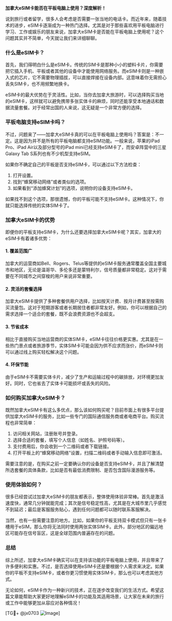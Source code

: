 **加拿大eSIM卡能否在平板电脑上使用？深度解析！**

说到旅行或者留学，很多人会考虑是否需要一张当地的电话卡。而近年来，随着技术的进步，eSIM卡逐渐成为一种热门选择。尤其是对于那些喜欢用平板电脑进行学习、工作或娱乐的朋友来说，加拿大eSIM卡是否能在平板电脑上使用呢？这个问题其实并不简单，今天就让我们来详细聊聊。

### 什么是eSIM卡？

首先，我们得明白什么是eSIM卡。传统的SIM卡是那种小小的塑料卡片，你需要把它插入手机、平板或者其他的设备中才能使用网络服务。而eSIM卡则是一种嵌入式的芯片，它不需要物理插拔，可以直接焊接在设备内部。这意味着你无需担心丢失SIM卡，也不用频繁地换卡。

eSIM卡的最大优势在于灵活性。比如，当你去加拿大旅游时，可以选择购买当地的eSIM卡，这样就可以避免携带多张实体卡的麻烦，同时还能享受本地通话和数据流量套餐。对于经常出国的人来说，这无疑是一个非常方便的选择。

### 平板电脑支持eSIM卡吗？

不过，问题来了——加拿大eSIM卡真的可以在平板电脑上使用吗？答案是：不一定。这是因为并不是所有的平板电脑都支持eSIM功能。一般来说，苹果的iPad Pro、iPad Air以及部分型号的iPad mini已经支持eSIM卡了，而安卓阵营中的三星Galaxy Tab S系列也有不少机型支持eSIM。

如果你不确定自己的平板是否支持eSIM卡，可以通过以下方法检查：
1. 打开设置。
2. 找到“蜂窝移动网络”或者类似的选项。
3. 如果看到“添加蜂窝计划”的选项，说明你的设备支持eSIM卡。

如果找不到这个选项，那很遗憾，你的平板可能不支持eSIM卡。这种情况下，你就只能选择传统的实体SIM卡了。

### 加拿大eSIM卡的优势

即便你的平板支持eSIM卡，为什么还要选择加拿大eSIM卡呢？其实，加拿大的eSIM卡有着诸多优势：

#### 1. **覆盖范围广**
加拿大的运营商如Bell、Rogers、Telus等提供的eSIM卡服务通常覆盖全国主要城市和地区，无论是温哥华、多伦多还是蒙特利尔，信号质量都非常稳定。这对于需要在不同城市之间穿梭的用户来说非常重要。

#### 2. **灵活的套餐选择**
加拿大eSIM卡提供了多种套餐供用户选择，比如按天计费、按月计费甚至按需购买流量包。这对于短期游客或者长期居住者都非常友好。例如，你可以根据自己的需求选择一个适合的套餐，既不会浪费资源也不会超支。

#### 3. **节省成本**
相比于直接购买当地运营商的实体SIM卡，eSIM卡往往价格更实惠。尤其是在一些热门景点或者旅游季节，实体SIM卡可能会因为供不应求而涨价，而eSIM卡则可以通过线上购买轻松解决这个问题。

#### 4. **环保节能**
由于eSIM卡不需要实体卡片，减少了生产和运输过程中的碳排放，对环境更加友好。同时，它也省去了实体卡可能损坏或丢失的风险。

### 如何购买加拿大eSIM卡？

既然加拿大eSIM卡有这么多优点，那么该如何购买呢？目前市面上有很多平台提供加拿大eSIM卡的服务，比如一些专门的国际通信服务商或者电商平台。购买流程也非常简单：

1. 访问相关网站，注册账号并登录。
2. 选择合适的套餐，填写个人信息（如姓名、护照号码等）。
3. 支付费用后，你会收到一个二维码或者下载链接。
4. 打开平板上的“蜂窝移动网络”设置，扫描二维码或者手动输入信息即可激活。

需要注意的是，在购买之前一定要确认你的设备是否支持eSIM卡，并且了解清楚所选套餐的具体条款，比如是否有最低消费限制、是否包含国际漫游服务等。

### 使用体验如何？

很多已经尝试过加拿大eSIM卡的朋友都表示，整体使用体验非常棒。首先是激活速度快，通常几分钟就能完成；其次是信号稳定性高，尤其是在大城市里几乎感觉不到延迟；最后是客服服务贴心，遇到任何问题都可以随时联系客服解决。

当然，也有一些需要注意的地方。比如，如果你的平板支持双卡模式但只有一张卡槽用于eSIM，那么你将无法同时使用两张实体SIM卡。此外，部分地区的偏远地区可能存在信号盲区，这是全球范围内普遍存在的问题。

### 总结

综上所述，加拿大eSIM卡确实可以在支持该功能的平板电脑上使用，并且带来了许多便利和实惠。不过，是否选择使用eSIM卡还是要根据个人需求来决定。如果你的平板不支持eSIM卡，或者你更习惯使用实体SIM卡，那么也可以考虑其他方式。

无论如何，eSIM卡作为一种新兴的技术，正在逐步改变我们的生活方式。希望这篇文章能帮助大家更好地理解eSIM卡的功能及其适用场景，让大家在未来的旅行或工作中能够更加从容应对各种情况！

[TG💪+ @jx0703 ![Image](https://github.com/user-attachments/assets/dbca1d08-cadb-493c-b0ec-ad6f7a83f270)]